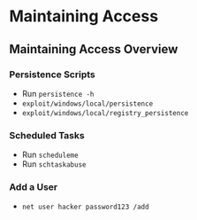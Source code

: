 # Maintaining Access

## Maintaining Access Overview

### Persistence Scripts

* Run `persistence -h`
* `exploit/windows/local/persistence`
* `exploit/windows/local/registry_persistence`

### Scheduled Tasks

* Run `scheduleme`
* Run `schtaskabuse`

### Add a User

* `net user hacker password123 /add`
